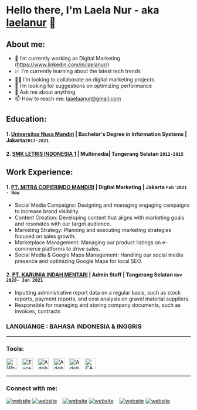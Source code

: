 # Hello there, I'm Laela Nur - aka [laelanur](https://www.youtube.com/@LilalandTech) 👋
## About me:
- 💼 I’m currently working as Digital Marketing (https://www.linkedin.com/in/laelanur/) 
- 📈 I’m currently learning about the latest tech trends
- 🙏🏻 I’m looking to collaborate on digital marketing projects
- 🤔 I’m looking for suggestions on optimizing performance
- 💬 Ask me about anything
- 📫 How to reach me: laaelaanur@gmail.com

## Education:

#### 1. [Universitas Nusa Mandiri](https://www.nusamandiri.ac.id/nuri/i) | Bachelor's Degree in Information Systems | Jakarta`2017-2021`
 #### 2. [SMK LETRIS INDONESIA 1](https://letrisindonesia1.sch.id/) | Multimedia| Tangerang Selatan `2012-2015`
 
## Work Experience:
#### 1. [PT. MITRA COPIERINDO MANDIRI](https://www.mcm-copyrent.co.id) | Digital Marketing | Jakarta `Feb'2021 - Now`
  - Social Media Campaigns: Designing and managing engaging campaigns to increase brand visibility.
  - Content Creation: Developing content that aligns with marketing goals and resonates with our target audience.
  - Marketing Strategy: Planning and executing marketing strategies focused on sales growth.
  - Marketplace Management: Managing our product listings on e-commerce platforms to drive sales.
  - Social Media & Google Maps Management: Handling our social media presence and optimizing Google Maps for local SEO.
#### 2. [PT. KARUNIA INDAH MENTARI](https://www.instagram.com/karuniaindahmentari/) | Admin Staff | Tangerang Selatan `Nov 2020- Jan 2021`
   - Inputting administrative report data on a regular basis, such as stock reports, payment reports, and cost analysis on gravel material suppliers.
   - Responsible for managing and storing company documents, such as invoices, contracts
### LANGUANGE : BAHASA INDONESIA  & INGGRIS
---

### Tools:

[<img align="left" alt="Word" width="30px" src="https://upload.wikimedia.org/wikipedia/commons/thumb/f/fd/Microsoft_Office_Word_%282019%E2%80%93present%29.svg/512px-Microsoft_Office_Word_%282019%E2%80%93present%29.svg.png" style="padding-right:10px;" />][webdev]
[<img align="left" alt="Excel" width="30px" src="https://is2-ssl.mzstatic.com/image/thumb/Purple126/v4/a8/fd/5a/a8fd5a84-c6f1-355f-3b9f-6e86598efaa3/XCEL.png/1200x630bb.png" style="padding-right:10px;" />][webdev]
[<img align="left" alt="Adobe Ilustrator" width="30px" src="https://upload.wikimedia.org/wikipedia/commons/thumb/f/fb/Adobe_Illustrator_CC_icon.svg/512px-Adobe_Illustrator_CC_icon.svg.png?20220814183839" style="padding-right:10px;" />][webdev]
[<img align="left" alt="Adobe Photoshop" width="30px" src="https://upload.wikimedia.org/wikipedia/commons/thumb/a/af/Adobe_Photoshop_CC_icon.svg/512px-Adobe_Photoshop_CC_icon.svg.png" style="padding-right:10px;" />][webdev]
[<img align="left" alt="Adobe Primer" width="30px" src="https://upload.wikimedia.org/wikipedia/commons/thumb/4/40/Adobe_Premiere_Pro_CC_icon.svg/512px-Adobe_Premiere_Pro_CC_icon.svg.png" style="padding-right:10px;" />][webdev]
[<img align="left" alt="CAPCUTr" width="30px" src="https://upload.wikimedia.org/wikipedia/id/3/36/CapCut_logo.png?20230828134515" style="padding-right:10px;" />][webdev]

<br />
<br />

---
### Connect with me:

[![website](./img/youtube-light.svg)](https://youtube.com/@laelanur08?si=E-OMnIBNZzsFtL87#gh-light-mode-only)
[![website](./img/youtube-dark.svg)](https://youtube.com/@laelanur08?si=E-OMnIBNZzsFtL87#gh-dark-mode-only)
&nbsp;&nbsp;
[![website](./img/linkedin-light.svg)](https://www.linkedin.com/in/laelanur#gh-light-mode-only)
[![website](./img/linkedin-dark.svg)](https://www.linkedin.com/in/laelanur#gh-dark-mode-only)
&nbsp;&nbsp;
[![website](./img/instagram-light.svg)](https://www.instagram.com/lilaland.tech#gh-light-mode-only)
[![website](./img/instagram-dark.svg)](https://www.instagram.com/lilaland.tech#gh-dark-mode-only)



[webdev]: https://github.com/Laela-Nur/Laelanur
